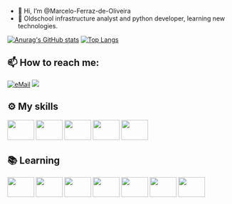- 👋 Hi, I’m @Marcelo-Ferraz-de-Oliveira
- 🌱 Oldschool infrastructure analyst and python developer, learning new technologies.

[![Anurag's GitHub stats](https://github-readme-stats.vercel.app/api?username=Marcelo-Ferraz-de-Oliveira)](https://github.com/anuraghazra/github-readme-stats)
[![Top Langs](https://github-readme-stats.vercel.app/api/top-langs/?username=Marcelo-Ferraz-de-Oliveira&hide=Jupyter%20Notebook,HTML)](https://github.com/anuraghazra/github-readme-stats)

<!---
Marcelo-Ferraz-de-Oliveira/Marcelo-Ferraz-de-Oliveira is a ✨ special ✨ repository because its `README.md` (this file) appears on your GitHub profile.
You can click the Preview link to take a look at your changes.
--->

## 📫 How to reach me:

<div> 
  <a href = "mailto:mfogoiania@gmail.com"><img alt="eMail" src="https://img.shields.io/badge/mfogoiania@gmail.com-D14836?style=for-the-badge&logo=gmail&logoColor=white" /></a>
  <a href="https://www.linkedin.com/in/marcelo-ferraz-4a349222b/" target="_blank"><img src="https://img.shields.io/badge/-LinkedIn-%230077B5?style=for-the-badge&logo=linkedin&logoColor=white" target="_blank"></a> 
</div>

## ⚙️ My skills
<div style="display:inline_block">
  <img height="45" width="60" src="https://cdn.jsdelivr.net/gh/devicons/devicon/icons/python/python-original.svg" />
  <img height="45" width="60" src="https://cdn.jsdelivr.net/gh/devicons/devicon/icons/git/git-original.svg" />
  <img height="45" width="60" src="https://cdn.jsdelivr.net/gh/devicons/devicon/icons/github/github-original.svg" />
  <img height="45" width="60" src="https://cdn.jsdelivr.net/gh/devicons/devicon/icons/linux/linux-original.svg" />
  <img height="45" width="60" src="https://cdn.jsdelivr.net/gh/devicons/devicon/icons/docker/docker-original.svg" />
</div>

## 📚 Learning
<div style="display:inline_block">
  <img height="45" width="60" src="https://cdn.jsdelivr.net/gh/devicons/devicon/icons/html5/html5-original.svg" />
  <img height="45" width="60" src="https://cdn.jsdelivr.net/gh/devicons/devicon/icons/css3/css3-original.svg" />
  <img height="45" width="60" src="https://cdn.jsdelivr.net/gh/devicons/devicon/icons/javascript/javascript-original.svg" />
  <img height="45" width="60" src="https://cdn.jsdelivr.net/gh/devicons/devicon/icons/react/react-original.svg" />
  <img height="45" width="60" src="https://cdn.jsdelivr.net/gh/devicons/devicon/icons/mongodb/mongodb-original.svg" />
  <img height="45" width="60" src="https://cdn.jsdelivr.net/gh/devicons/devicon/icons/kubernetes/kubernetes-plain.svg" />
  <img height="45" width="60" src="https://cdn.jsdelivr.net/gh/devicons/devicon/icons/terraform/terraform-original.svg" />
</div>


